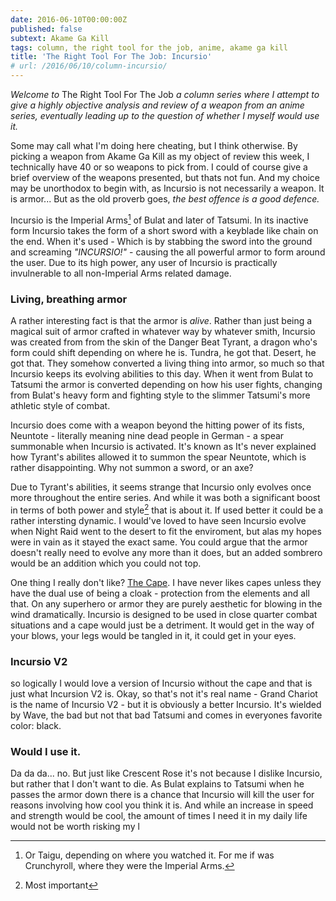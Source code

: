 ```yaml
---
date: 2016-06-10T00:00:00Z
published: false
subtext: Akame Ga Kill
tags: column, the right tool for the job, anime, akame ga kill
title: 'The Right Tool For The Job: Incursio'
# url: /2016/06/10/column-incursio/
---
```


*Welcome to* The Right Tool For The Job *a column series where I attempt to give a highly objective analysis and review of a weapon from an anime series, eventually leading up to the question of whether I myself would use it.*

Some may call what I'm doing here cheating, but I think otherwise. By picking a weapon from Akame Ga Kill as my object of review this week, I technically have 40 or so weapons to pick from. I could of course give a brief overview of the weapons presented, but thats not fun. And my choice may be unorthodox to begin with, as Incursio is not necessarily a weapon. It is armor... But as the old proverb goes, *the best offence is a good defence.*

Incursio is the Imperial Arms[^1] of Bulat and later of Tatsumi. In its inactive form Incursio takes the form of a short sword with a keyblade like chain on the end. When it's used - Which is by stabbing the sword into the ground and screaming *"INCURSIO!"* - causing the all powerful armor to form around the user. Due to its high power, any user of Incursio is practically invulnerable to all non-Imperial Arms related damage.

### Living, breathing armor

A rather interesting fact is that the armor is *alive*. Rather than just being a magical suit of armor crafted in whatever way by whatever smith, Incursio was created from from the skin of the Danger Beat Tyrant, a dragon who's form could shift depending on where he is. Tundra, he got that. Desert, he got that. They somehow converted a living thing into armor, so much so that Incursio keeps its evolving abilities to this day. When it went from Bulat to Tatsumi the armor is converted depending on how his user fights, changing from Bulat's heavy form and fighting style to the slimmer Tatsumi's more athletic style of combat. 

Incursio does come with a weapon beyond the hitting power of its fists, Neuntote - literally meaning nine dead people in German - a spear summonable when Incursio is activated. It's known as It's never explained how Tyrant's abilites allowed it to summon the spear Neuntote, which is rather disappointing. Why not summon a sword, or an axe? 

Due to Tyrant's abilities, it seems strange that Incursio only evolves once more throughout the entire series. And while it was both a significant boost in terms of both power and style[^2] that is about it. If used better it could be a rather intersting dynamic. I would've loved to have seen Incursio evolve when Night Raid went to the desert to fit the enviroment, but alas my hopes were in vain as it stayed the exact same. You could argue that the armor doesn't really need to evolve any more than it does, but an added sombrero would be an addition which you could not top.

One thing I really don't like? [The Cape](https://www.youtube.com/watch?v=4R2aW03pwL0). I have never likes capes unless they have the dual use of being a cloak - protection from the elements and all that. On any superhero or armor they are purely aesthetic for blowing in the wind dramatically. Incursio is designed to be used in close quarter combat situations and a cape would just be a detriment.  It would get in the way of your blows, your legs would be tangled in it, it could get in your eyes. 

### Incursio V2

so logically I would love a version of Incursio without the cape and that is just what Incursion V2 is. Okay, so that's not it's real name - Grand Chariot is the name of Incursio V2 - but it is obviously a better Incursio. It's wielded by Wave, the bad but not that bad Tatsumi and comes in everyones favorite color: black.

### Would I use it.

Da da da... no. But just like Crescent Rose it's not because I dislike Incursio, but rather that I don't want to die. As Bulat explains to Tatsumi when he passes the armor down there is a chance that Incursio will kill the user for reasons involving how cool you think it is. And while an increase in speed and strength would be cool, the amount of times I need it in my daily life would not be worth risking my l

[^1]: Or Taigu, depending on where you watched it. For me if was Crunchyroll, where they were the Imperial Arms. 
[^2]: Most important